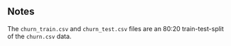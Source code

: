## Notes

The `churn_train.csv` and `churn_test.csv` files are an 80:20 train-test-split of the `churn.csv` data.  
